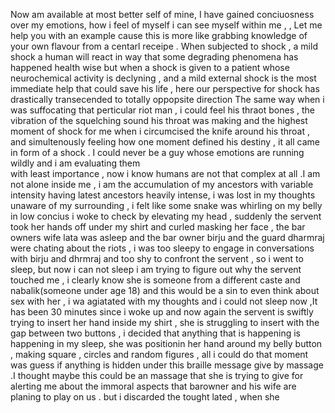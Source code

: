 Now am available at most better self of mine, 
I have gained conciuosness over my emotions, how i feel of myself i can see myself within me , 
, Let me help you with an example cause this is more like grabbing knowledge of your own flavour from a centarl receipe
. When subjected to shock , a  mild shock a human will react in way that some degrading phenomena has happened health wise
but when a shock is given to a patient whose neurochemical activity is declyning , and a mild external shock is the most 
immediate help that could save his life , here our perspective for shock has drastically transecended to totally oppopsite direction 
The same way when i was suffocating that perticular riot man , i could feel his thraot bones , the vibration of the squelching sound his 
throat was making and the highest moment of shock for me when i circumcised the knife around his throat , and simultenously feeling how 
one moment defined his destiny , it all came in form of a shock . I could never be a guy whose emotions are running wildly and i am evaluating them  
with least importance , now i know humans are not that complex at all .I am not alone inside me , i am the accumulation of my ancestors with
variable intensity having latest ancestors heavily intense, i was lost in my thoughts unaware of my surrounding , i felt like some snake was whirling on my belly
in low concius i woke to check by elevating my head , suddenly the servent took her hands off under my shirt  and curled masking her face , the bar owners wife lata 
was asleep and the bar owner birju and the guard dharmraj were chating about the riots , i was too sleepy to engage in conversations with birju and dhrmraj 
and too shy to confront the servent , so i went to sleep, but now i can not sleep i am trying to figure out why the servent touched me , i clearly know she is someone 
from a different caste and nabalik(someone under age 18) and this would be a sin to even think about sex with her , i wa agiatated with my thoughts and i could not sleep 
now ,It has been 30 minutes since i woke up and now again the servent is swiftly trying to insert her hand inside my shirt , she is struggling to insert with the gap between 
two buttons , i decided that anything that is happening is happening in my sleep, she was positionin her hand around my belly button , making square , circles and random 
figures , all i could do that moment was guess if anything is hidden under this braille message give by massage .I thought maybe this could be an massage that she is trying to give
for alerting me about the immoral aspects that barowner and his wife are planing to play on us . but i discarded the tought lated , when she  
   
 
